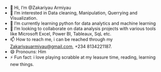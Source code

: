 - 👋 Hi, I’m @Zakariyau Armiyau
- 👀 I’m interested in Data cleaning, Manipulation, Querrying and Visualization.  
- 🌱 I’m currently learning python for data analytics and machine learning
- 💞️ I’m looking to collaborate on data analysis projects with various tools like Microsoft Excel, Power BI, Tableaux, SqL etc. 
- 📫 How to reach me, i can be reached through my Zakariyauarmiyau@gmail.com, +234 8134221187.
- 😄 Pronouns: Him
- ⚡ Fun fact: i love playing scrabble at my leasure time, reading, learning new things.

<!---
Zakariyau01/Zakariyau01 is a ✨ special ✨ repository because its `README.md` (this file) appears on your GitHub profile.
You can click the Preview link to take a look at your changes.
--->
